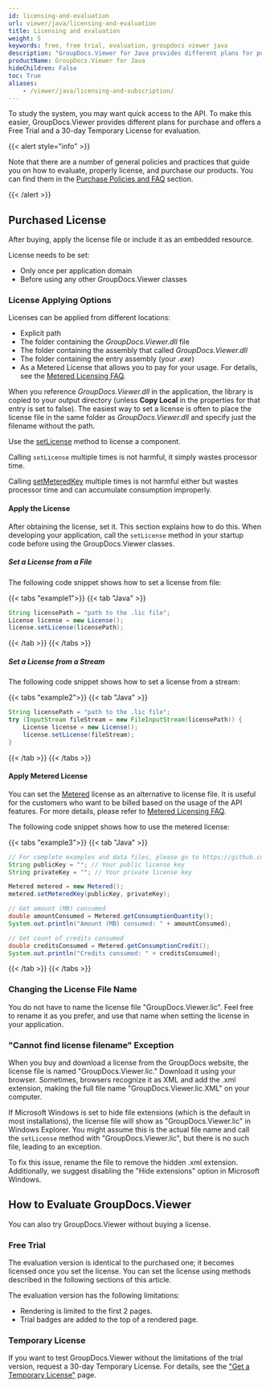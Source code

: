 ```yaml
---
id: licensing-and-evaluation
url: viewer/java/licensing-and-evaluation
title: Licensing and evaluation
weight: 5
keywords: free, free trial, evaluation, groupdocs viewer java
description: "GroupDocs.Viewer for Java provides different plans for purchase or offers a Free Trial and a 30-day Temporary License for evaluation."
productName: GroupDocs.Viewer for Java
hideChildren: False
toc: True
aliases:
    - /viewer/java/licensing-and-subscription/
---
```


To study the system, you may want quick access to the API. To make this easier, GroupDocs.Viewer provides different plans for purchase and offers a Free Trial and a 30-day Temporary License for evaluation.

{{< alert style="info" >}}

Note that there are a number of general policies and practices that guide you on how to evaluate, properly license, and purchase our products. You can find them in the [Purchase Policies and FAQ](https://purchase.groupdocs.com/policies) section.

{{< /alert >}}

## Purchased License

After buying, apply the license file or include it as an embedded resource. 

License needs to be set:
- Only once per application domain
- Before using any other GroupDocs.Viewer classes
    
### License Applying Options

Licenses can be applied from different locations:

*   Explicit path
*   The folder containing the _GroupDocs.Viewer.dll_ file
*   The folder containing the assembly that called _GroupDocs.Viewer.dll_
*   The folder containing the entry assembly (your _.exe_)
*   As a Metered License that allows you to pay for your usage. For details, see the [Metered Licensing FAQ](https://purchase.groupdocs.com/faqs/licensing/metered/).

When you reference _GroupDocs.Viewer.dll_ in the application, the library is copied to your output directory (unless **Copy Local** in the properties for that entry is set to false). The easiest way to set a license is often to place the license file in the same folder as _GroupDocs.Viewer.dll_ and specify just the filename without the path.

Use the [setLicense](https://reference.groupdocs.com/viewer/java/com.groupdocs.viewer/license/#setLicense-java.io.InputStream-) method to license a component.

Calling `setLicense` multiple times is not harmful, it simply wastes processor time.

Calling [setMeteredKey](https://reference.groupdocs.com/viewer/java/com.groupdocs.viewer/metered/#setMeteredKey-java.lang.String-java.lang.String-) multiple times is not harmful either but wastes processor time and can accumulate consumption improperly.

#### Apply the License

After obtaining the license, set it. This section explains how to do this. When developing your application, call the `setLicense` method in your startup code before using the GroupDocs.Viewer classes.

##### Set a License from a File

The following code snippet shows how to set a license from file:

{{< tabs "example1">}}
{{< tab "Java" >}}

```java
String licensePath = "path to the .lic file";
License license = new License();
license.setLicense(licensePath);
```

{{< /tab >}}
{{< /tabs >}}

##### Set a License from a Stream

The following code snippet shows how to set a license from a stream:

{{< tabs "example2">}}
{{< tab "Java" >}}

```java
String licensePath = "path to the .lic file";
try (InputStream fileStream = new FileInputStream(licensePath)) {
    License license = new License();
    license.setLicense(fileStream);
}
```

{{< /tab >}}
{{< /tabs >}}

#### Apply Metered License

You can set the [Metered](https://reference.groupdocs.com/net/viewer/groupdocs.viewer/metered) license as an alternative to license file. It is useful for the customers who want to be billed based on the usage of the API features. For more details, please refer to [Metered Licensing FAQ](https://purchase.groupdocs.com/faqs/licensing/metered).

The following code snippet shows how to use the metered license:

{{< tabs "example3">}}
{{< tab "Java" >}}

```java
// For complete examples and data files, please go to https://github.com/groupdocs-viewer/GroupDocs.Viewer-for-Java
String publicKey = ""; // Your public license key
String privateKey = ""; // Your private license key

Metered metered = new Metered();
metered.setMeteredKey(publicKey, privateKey);

// Get amount (MB) consumed
double amountConsumed = Metered.getConsumptionQuantity();
System.out.println("Amount (MB) consumed: " + amountConsumed);

// Get count of credits consumed
double creditsConsumed = Metered.getConsumptionCredit();
System.out.println("Credits consumed: " + creditsConsumed);
```

{{< /tab >}}
{{< /tabs >}}

### Changing the License File Name

You do not have to name the license file "GroupDocs.Viewer.lic". Feel free to rename it as you prefer, and use that name when setting the license in your application.

### "Cannot find license filename" Exception

When you buy and download a license from the GroupDocs website, the license file is named "GroupDocs.Viewer.lic." Download it using your browser. Sometimes, browsers recognize it as XML and add the .xml extension, making the full file name "GroupDocs.Viewer.lic.XML" on your computer.

If Microsoft Windows is set to hide file extensions (which is the default in most installations), the license file will show as "GroupDocs.Viewer.lic" in Windows Explorer. You might assume this is the actual file name and call the `setLicense` method with "GroupDocs.Viewer.lic", but there is no such file, leading to an exception.

To fix this issue, rename the file to remove the hidden .xml extension. Additionally, we suggest disabling the "Hide extensions" option in Microsoft Windows.

## How to Evaluate GroupDocs.Viewer

You can also try GroupDocs.Viewer without buying a license.

### Free Trial

The evaluation version is identical to the purchased one; it becomes licensed once you set the license. You can set the license using methods described in the following sections of this article.

The evaluation version has the following limitations:

- Rendering is limited to the first 2 pages.
- Trial badges are added to the top of a rendered page.

### Temporary License

If you want to test GroupDocs.Viewer without the limitations of the trial version,   request a 30-day Temporary License. For details, see the ["Get a Temporary License"](https://purchase.groupdocs.com/temporary-license) page.
